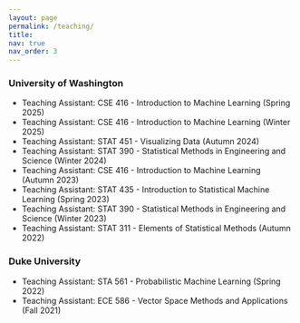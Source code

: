 ```yaml
---
layout: page
permalink: /teaching/
title: 
nav: true
nav_order: 3
---
```


### University of Washington
- Teaching Assistant: CSE 416 - Introduction to Machine Learning (Spring 2025)
- Teaching Assistant: CSE 416 - Introduction to Machine Learning (Winter 2025)
- Teaching Assistant: STAT 451 - Visualizing Data (Autumn 2024)
- Teaching Assistant: STAT 390 - Statistical Methods in Engineering and Science (Winter 2024)
- Teaching Assistant: CSE 416 - Introduction to Machine Learning (Autumn 2023)
- Teaching Assistant: STAT 435 - Introduction to Statistical Machine Learning (Spring 2023)
- Teaching Assistant: STAT 390 - Statistical Methods in Engineering and Science (Winter 2023)
- Teaching Assistant: STAT 311 - Elements of Statistical Methods (Autumn 2022)

### Duke University
- Teaching Assistant: STA 561 - Probabilistic Machine Learning (Spring 2022)
- Teaching Assistant: ECE 586 - Vector Space Methods and Applications (Fall 2021)